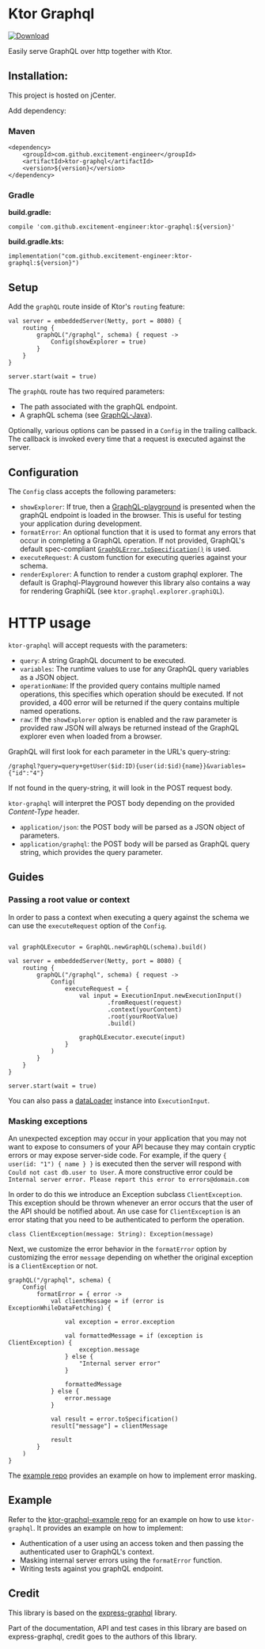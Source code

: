 # Ktor Graphql

[ ![Download](https://api.bintray.com/packages/excitement-engineer/ktor-graphql/ktor-graphql/images/download.svg) ](https://bintray.com/excitement-engineer/ktor-graphql/ktor-graphql/_latestVersion)

Easily serve GraphQL over http together with Ktor.

## Installation: 

This project is hosted on jCenter.

Add dependency:

### Maven

```
<dependency>
    <groupId>com.github.excitement-engineer</groupId>
    <artifactId>ktor-graphql</artifactId>
    <version>${version}</version>
</dependency>
```

### Gradle
**build.gradle:**
```
compile 'com.github.excitement-engineer:ktor-graphql:${version}'
```
**build.gradle.kts:**
```
implementation("com.github.excitement-engineer:ktor-graphql:${version}")
```

## Setup

Add the `graphQL` route inside of Ktor's `routing` feature:

```
val server = embeddedServer(Netty, port = 8080) {
    routing {
        graphQL("/graphql", schema) { request ->
            Config(showExplorer = true)
        }
    }
}

server.start(wait = true)
``` 

The `graphQL` route has two required parameters:
 
- The path associated with the graphQL endpoint.
- A graphQL schema (see [GraphQL-Java](https://github.com/graphql-java/graphql-java)).

Optionally, various options can be passed in a `Config` in the trailing callback. The callback is invoked every time that a request
is executed against the server.

## Configuration

The `Config` class accepts the following parameters:

* `showExplorer`: If true, then a [GraphQL-playground](https://github.com/prisma-labs/graphql-playground) is presented when the graphQL endpoint is loaded in the browser. This is useful for testing your application during development.
* `formatError`: An optional function that it is used to format any errors that occur in completing a GraphQL operation. If not provided, GraphQL's default spec-compliant [`GraphQLError.toSpecification()`](https://github.com/graphql-java/graphql-java/blob/master/src/main/java/graphql/GraphQLError.java) is used.
* `executeRequest`: A custom function for executing queries against your schema. 
* `renderExplorer`: A function to render a custom graphql explorer. The default is Graphql-Playground however this library also contains a way for rendering 
GraphiQL (see `ktor.graphql.explorer.graphiQL`).


# HTTP usage

`ktor-graphql` will accept requests with the parameters:

* `query`: A string GraphQL document to be executed.
* `variables`: The runtime values to use for any GraphQL query variables as a JSON object.
* `operationName`: If the provided query contains multiple named operations, this specifies which operation should be executed. If not provided, a 400 error will be returned if the query contains multiple named operations.
* `raw`: If the `showExplorer` option is enabled and the raw parameter is provided raw JSON will always be returned instead of the GraphQL explorer even when loaded from a browser.

GraphQL will first look for each parameter in the URL's query-string:

```
/graphql?query=query+getUser($id:ID){user(id:$id){name}}&variables={"id":"4"}
```

If not found in the query-string, it will look in the POST request body.

`ktor-graphql` will interpret the POST body depending on the provided *Content-Type* header.

* `application/json`: the POST body will be parsed as a JSON object of parameters.
* `application/graphql`: the POST body will be parsed as GraphQL query string, which provides the query parameter.

## Guides

### Passing a root value or context

In order to pass a context when executing a query against the schema we can use the `executeRequest` option of the `Config`.
 
```

val graphQLExecutor = GraphQL.newGraphQL(schema).build()

val server = embeddedServer(Netty, port = 8080) {
    routing {
        graphQL("/graphql", schema) { request ->
            Config(
                executeRequest = {
                    val input = ExecutionInput.newExecutionInput()
                            .fromRequest(request)
                            .context(yourContent)
                            .root(yourRootValue)
                            .build()

                    graphQLExecutor.execute(input)
                }
            )
        }
    }
}

server.start(wait = true)
``` 

You can also pass a [dataLoader](https://www.graphql-java.com/documentation/v12/batching/) instance into `ExecutionInput`.

### Masking exceptions

An unexpected exception may occur in your application that you may not want to expose to consumers of your API because 
they may contain cryptic errors or may expose server-side code. For example, if the query `{ user(id: "1") { name } }` is executed then
the server will respond with `Could not cast db.user to User`. A more constructive error could be 
`Internal server error. Please report this error to errors@domain.com`

In order to do this we introduce an Exception subclass `ClientException`. This exception should be thrown whenever
an error occurs that the user of the API should be notified about. An use case for `ClientException` is an error stating that you need to be authenticated
to perform the operation.

```
class ClientException(message: String): Exception(message)
```

Next, we customize the error behavior in the `formatError` option by customizing the error `message`
depending on whether the original exception is a `ClientException` or not.

```
graphQL("/graphql", schema) {
    Config(
        formatError = { error ->
            val clientMessage = if (error is ExceptionWhileDataFetching) {

                val exception = error.exception

                val formattedMessage = if (exception is ClientException) {
                    exception.message
                } else {
                    "Internal server error"
                }

                formattedMessage
            } else {
                error.message
            }

            val result = error.toSpecification()
            result["message"] = clientMessage

            result
        }
    )
}
```

The [example repo](https://github.com/excitement-engineer/ktor-graphql-example) provides an example on how to implement error masking. 

## Example

Refer to the [ktor-graphql-example repo](https://github.com/excitement-engineer/ktor-graphql-example) for an example
on how to use `ktor-graphql`. It provides an example on how to implement:

* Authentication of a user using an access token and then passing the authenticated user to GraphQL's context.
* Masking internal server errors using the `formatError` function.
* Writing tests against you graphQL endpoint.

## Credit

This library is based on the [express-graphql](https://github.com/graphql/express-graphql) library. 

Part of the documentation, API and test cases in this library are based on express-graphql, credit goes to the authors of this library.

